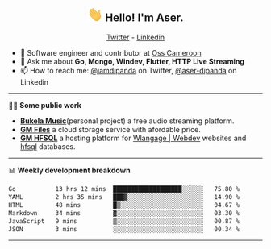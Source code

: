 <h2 align="center"> <img src="https://github.com/gabriel-TheCode/gabriel-TheCode/blob/master/gifs/Hi.gif" width="30px"> Hello! I'm Aser.</h2>
<p align="center">
  <a href="https://twitter.com/iamdipanda">Twitter</a> - 
  <a href="https://www.linkedin.com/in/aser-dipanda/">Linkedin</a>
</p>


- 🔭 Software engineer and contributor at [Oss Cameroon](https://github.com/osscameroon)
- 💬 Ask me about **Go, Mongo, Windev, Flutter, HTTP Live Streaming**
- 📫 How to reach me: [@iamdipanda](https://twitter.com/iamdipanda) on Twitter, [@aser-dipanda](https://www.linkedin.com/in/aser-dipanda/) on Linkedin

-------

👨‍💻 **Some public work**

- **[Bukela Music](https://music.bukela.co)**(personal project) a free audio streaming platform. 
- **[GM Files](https://gamesmania.io)** a cloud storage service with afordable price.
- **[GM HFSQL](https://gamesmania.io)** a hosting platform for [Wlangage | Webdev](https://pcsoft.fr/webdev/index.html) websites and [hfsql](https://pcsoft.fr/accueilpub/hfsql.htm) databases.
-------

📊 **Weekly development breakdown**

<!--START_SECTION:waka-->

```text
Go           13 hrs 12 mins  ███████████████████░░░░░░   75.80 %
YAML         2 hrs 35 mins   ███▓░░░░░░░░░░░░░░░░░░░░░   14.90 %
HTML         48 mins         █▒░░░░░░░░░░░░░░░░░░░░░░░   04.67 %
Markdown     34 mins         ▓░░░░░░░░░░░░░░░░░░░░░░░░   03.30 %
JavaScript   9 mins          ▒░░░░░░░░░░░░░░░░░░░░░░░░   00.87 %
JSON         3 mins          ░░░░░░░░░░░░░░░░░░░░░░░░░   00.34 %
```

<!--END_SECTION:waka-->

-------
